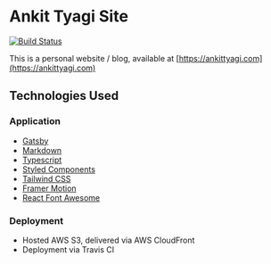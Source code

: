 # Ankit Tyagi Site

[![Build Status](https://travis-ci.com/atyagi/site.svg?branch=master)](https://travis-ci.com/atyagi/site)

This is a personal website / blog, available at [https://ankittyagi.com](https://ankittyagi.com)

## Technologies Used

### Application

- [Gatsby](https://www.gatsbyjs.org/) 
- [Markdown](https://www.markdownguide.org/)
- [Typescript](https://www.typescriptlang.org/)
- [Styled Components](https://styled-components.com/)
- [Tailwind CSS](https://tailwindcss.com/)
- [Framer Motion](https://www.framer.com/motion/) 
- [React Font Awesome](https://github.com/FortAwesome/react-fontawesome/)

### Deployment

- Hosted AWS S3, delivered via AWS CloudFront
- Deployment via Travis CI
